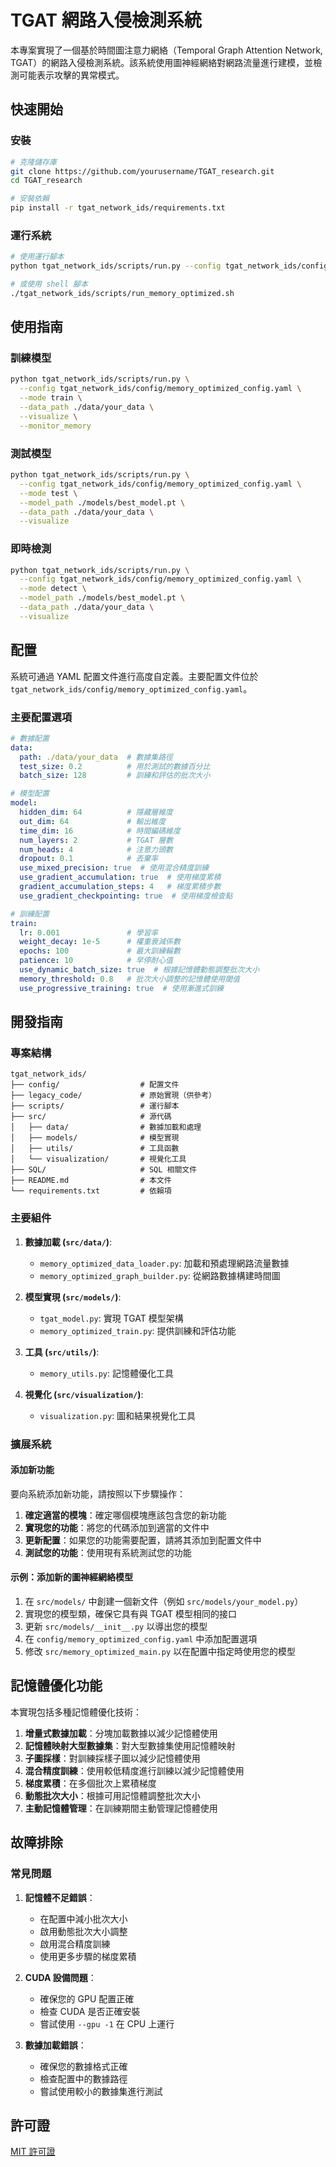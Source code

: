 # TGAT 網路入侵檢測系統

本專案實現了一個基於時間圖注意力網絡（Temporal Graph Attention Network, TGAT）的網路入侵檢測系統。該系統使用圖神經網絡對網路流量進行建模，並檢測可能表示攻擊的異常模式。

## 快速開始

### 安裝

```bash
# 克隆儲存庫
git clone https://github.com/yourusername/TGAT_research.git
cd TGAT_research

# 安裝依賴
pip install -r tgat_network_ids/requirements.txt
```

### 運行系統

```bash
# 使用運行腳本
python tgat_network_ids/scripts/run.py --config tgat_network_ids/config/memory_optimized_config.yaml --mode train --data_path ./data/your_data --visualize --monitor_memory

# 或使用 shell 腳本
./tgat_network_ids/scripts/run_memory_optimized.sh
```

## 使用指南

### 訓練模型

```bash
python tgat_network_ids/scripts/run.py \
  --config tgat_network_ids/config/memory_optimized_config.yaml \
  --mode train \
  --data_path ./data/your_data \
  --visualize \
  --monitor_memory
```

### 測試模型

```bash
python tgat_network_ids/scripts/run.py \
  --config tgat_network_ids/config/memory_optimized_config.yaml \
  --mode test \
  --model_path ./models/best_model.pt \
  --data_path ./data/your_data \
  --visualize
```

### 即時檢測

```bash
python tgat_network_ids/scripts/run.py \
  --config tgat_network_ids/config/memory_optimized_config.yaml \
  --mode detect \
  --model_path ./models/best_model.pt \
  --data_path ./data/your_data \
  --visualize
```

## 配置

系統可通過 YAML 配置文件進行高度自定義。主要配置文件位於 `tgat_network_ids/config/memory_optimized_config.yaml`。

### 主要配置選項

```yaml
# 數據配置
data:
  path: ./data/your_data  # 數據集路徑
  test_size: 0.2          # 用於測試的數據百分比
  batch_size: 128         # 訓練和評估的批次大小

# 模型配置
model:
  hidden_dim: 64          # 隱藏層維度
  out_dim: 64             # 輸出維度
  time_dim: 16            # 時間編碼維度
  num_layers: 2           # TGAT 層數
  num_heads: 4            # 注意力頭數
  dropout: 0.1            # 丟棄率
  use_mixed_precision: true  # 使用混合精度訓練
  use_gradient_accumulation: true  # 使用梯度累積
  gradient_accumulation_steps: 4   # 梯度累積步數
  use_gradient_checkpointing: true  # 使用梯度檢查點

# 訓練配置
train:
  lr: 0.001               # 學習率
  weight_decay: 1e-5      # 權重衰減係數
  epochs: 100             # 最大訓練輪數
  patience: 10            # 早停耐心值
  use_dynamic_batch_size: true  # 根據記憶體動態調整批次大小
  memory_threshold: 0.8   # 批次大小調整的記憶體使用閾值
  use_progressive_training: true  # 使用漸進式訓練
```

## 開發指南

### 專案結構

```
tgat_network_ids/
├── config/                  # 配置文件
├── legacy_code/             # 原始實現（供參考）
├── scripts/                 # 運行腳本
├── src/                     # 源代碼
│   ├── data/                # 數據加載和處理
│   ├── models/              # 模型實現
│   ├── utils/               # 工具函數
│   └── visualization/       # 視覺化工具
├── SQL/                     # SQL 相關文件
├── README.md                # 本文件
└── requirements.txt         # 依賴項
```

### 主要組件

1. **數據加載 (`src/data/`)**: 
   - `memory_optimized_data_loader.py`: 加載和預處理網路流量數據
   - `memory_optimized_graph_builder.py`: 從網路數據構建時間圖

2. **模型實現 (`src/models/`)**: 
   - `tgat_model.py`: 實現 TGAT 模型架構
   - `memory_optimized_train.py`: 提供訓練和評估功能

3. **工具 (`src/utils/`)**: 
   - `memory_utils.py`: 記憶體優化工具

4. **視覺化 (`src/visualization/`)**: 
   - `visualization.py`: 圖和結果視覺化工具

### 擴展系統

#### 添加新功能

要向系統添加新功能，請按照以下步驟操作：

1. **確定適當的模塊**：確定哪個模塊應該包含您的新功能
2. **實現您的功能**：將您的代碼添加到適當的文件中
3. **更新配置**：如果您的功能需要配置，請將其添加到配置文件中
4. **測試您的功能**：使用現有系統測試您的功能

#### 示例：添加新的圖神經網絡模型

1. 在 `src/models/` 中創建一個新文件（例如 `src/models/your_model.py`）
2. 實現您的模型類，確保它具有與 TGAT 模型相同的接口
3. 更新 `src/models/__init__.py` 以導出您的模型
4. 在 `config/memory_optimized_config.yaml` 中添加配置選項
5. 修改 `src/memory_optimized_main.py` 以在配置中指定時使用您的模型

## 記憶體優化功能

本實現包括多種記憶體優化技術：

1. **增量式數據加載**：分塊加載數據以減少記憶體使用
2. **記憶體映射大型數據集**：對大型數據集使用記憶體映射
3. **子圖採樣**：對訓練採樣子圖以減少記憶體使用
4. **混合精度訓練**：使用較低精度進行訓練以減少記憶體使用
5. **梯度累積**：在多個批次上累積梯度
6. **動態批次大小**：根據可用記憶體調整批次大小
7. **主動記憶體管理**：在訓練期間主動管理記憶體使用

## 故障排除

### 常見問題

1. **記憶體不足錯誤**：
   - 在配置中減小批次大小
   - 啟用動態批次大小調整
   - 啟用混合精度訓練
   - 使用更多步驟的梯度累積

2. **CUDA 設備問題**：
   - 確保您的 GPU 配置正確
   - 檢查 CUDA 是否正確安裝
   - 嘗試使用 `--gpu -1` 在 CPU 上運行

3. **數據加載錯誤**：
   - 確保您的數據格式正確
   - 檢查配置中的數據路徑
   - 嘗試使用較小的數據集進行測試

## 許可證

[MIT 許可證](LICENSE)
